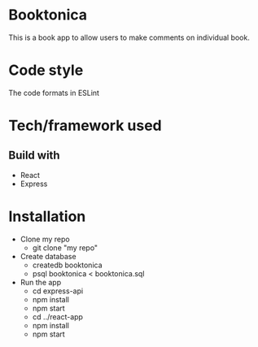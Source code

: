 # Booktonica
This is a book app to allow users to make comments on individual book.

# Code style
The code formats in ESLint 

# Tech/framework used

## Build with
  * React
  * Express
  
# Installation
  * Clone my repo <br/>
     - git clone "my repo"
  * Create database <br/>
     - createdb booktonica
     - psql booktonica < booktonica.sql
  * Run the app <br/>
     - cd express-api
     - npm install
     - npm start
     - cd ../react-app
     - npm install
     - npm start
